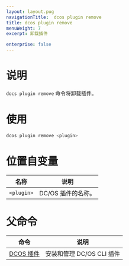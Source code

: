 ```yaml
---
layout: layout.pug
navigationTitle:  dcos plugin remove
title: dcos plugin remove
menuWeight: 7
excerpt: 卸载插件

enterprise: false
---
```


# 说明

`docs plugin remove` 命令将卸载插件。

# 使用

```bash
dcos plugin remove <plugin>
```

# 位置自变量

| 名称 | 说明 |
|---------|-------------|
| `<plugin>` | DC/OS 插件的名称。 |

# 父命令

| 命令 | 说明 |
|---------|-------------|
| [DCOS 插件](/dcos/cn/1.12/cli/command-reference/dcos-plugin/) | 安装和管理 DC/OS CLI 插件 |
